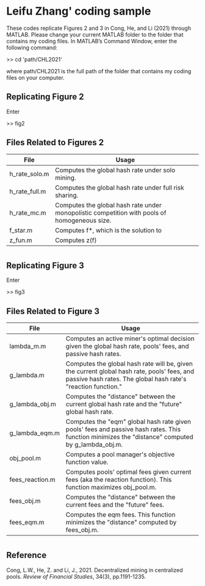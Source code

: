 # Leifu Zhang' coding sample

These codes replicate Figures 2 and 3 in Cong, He, and Li (2021) through MATLAB. Please change your current MATLAB folder to the folder that contains my coding files. In MATLAB’s Command Window, enter the following command:

\>\> cd 'path/CHL2021'

where path/CHL2021 is the full path of the folder that contains my coding files on your computer.

## Replicating Figure 2

Enter

\>\> fig2


## Files Related to Figures 2
| File | Usage |
| ----------- | ----------- |
| h\_rate\_solo.m | Computes the global hash rate under solo mining. |
| h\_rate\_full.m | Computes the global hash rate under full risk sharing. |
| h\_rate\_mc.m | Computes the global hash rate under monopolistic competition with pools of homogeneous size. |
| f\_star.m | Computes f\*, which is the solution to |
| z\_fun.m | Computes z(f)|

#

## Replicating Figure 3

Enter

\>\> fig3

## Files Related to Figure 3
| File | Usage |
| ----------- | ----------- |
| lambda\_m.m | Computes an active miner's optimal decision given the global hash rate, pools' fees, and passive hash rates. |
| g\_lambda.m | Computes the global hash rate will be, given the current global hash rate, pools' fees, and passive hash rates. The global hash rate's "reaction function." |
| g\_lambda\_obj.m | Computes the "distance" between the current global hash rate and the "future" global hash rate. |
| g\_lambda\_eqm.m | Computes the "eqm" global hash rate given pools' fees and passive hash rates. This function minimizes the "distance" computed by g\_lambda\_obj.m. |
| obj\_pool.m | Computes a pool manager's objective function value. |
| fees\_reaction.m | Computes pools' optimal fees given current fees (aka the reaction function). This function maximizes obj\_pool.m. |
| fees\_obj.m | Computes the "distance" between the current fees and the "future" fees. |
| fees\_eqm.m | Computes the eqm fees. This function minimizes the "distance" computed by fees\_obj.m. |

#

## Reference
Cong, L.W., He, Z. and Li, J., 2021. Decentralized mining in centralized pools. *Review of Financial Studies*, 34(3), pp.1191-1235.


